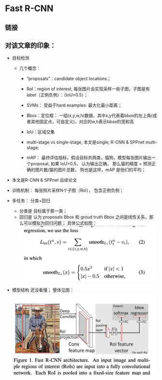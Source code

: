 # Fast R-CNN


## 链接

## 对该文章的印象：
- 目标检测 
    - 几个概念： 
        - “proposals”：candidate object locations；
        - RoI：region of interest, 每张图片会实现采样一些子图，子图是有label（正例负例）：（IoU>0.5）；
        - SVMs： 受益于hard examples: 最大化最小距离；
        - Bbox：定位框： 一组(x,y,w,h)数据，其中x,y代表着bbox的左上角(或者其他固定点，可自定义)，对应的w,h表示bbox的宽和高
        - IoU：区域交集
        - multi-stage vs single-stage, 本文是single; R-CNN & SPPnet multi-stage;

        - mAP： 最终评估指标，假设目标共两类，猫狗，模型每张图片输出一个proposal, 如果 IoU>0.5， 认为输出正确， 那么猫的精度 = 预测正确的图片数/猫的图片总数， 狗也是这样，mAP 是他们的平均；
    
- 本文是R-CNN & SPPnet 后续论文
- 训练机制： 每张照片采样N个子图（RoI）， 包含正例负例；
- 多任务： 分类+回归
    - 分类是 目标属于那一类；
    - 回归是 认为 proposals Bbox 和 groud truth Bbox 之间是线性关系，那么可以模拟为回归问题；
    具体公式如图：![Drag Racing](../pics/rcnn_1.png)

- 模型结构 还没看懂； 整体见图：![Drag Racing](../pics/rcnn_2.png)

